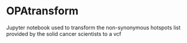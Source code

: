 # OPAtransform
Jupyter notebook used to transform the non-synonymous hotspots list provided by the solid cancer scientists to a vcf 
